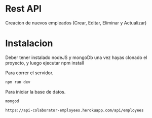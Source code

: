 <p align="center">
  <img src="">
</p>

# Rest API 

Creacion de nuevos empleados (Crear, Editar, Eliminar y Actualizar)

# Instalacion

Deber tener instalado nodeJS y mongoDb una vez hayas clonado el proyecto, y luego ejecutar npm install

Para correr el servidor.

```bash
npm run dev
```

Para iniciar la base de datos.

```bash
mongod
```

```API
https://api-colaborator-employees.herokuapp.com/api/employees
```

